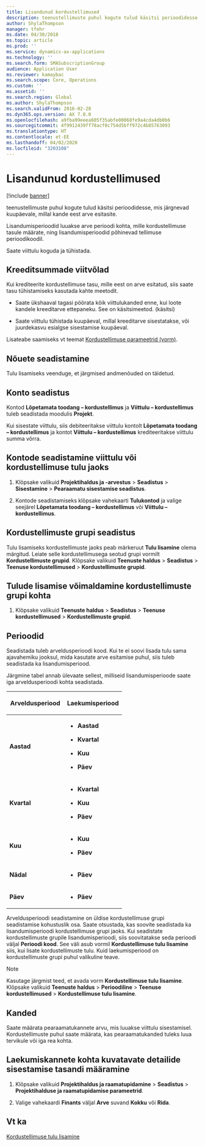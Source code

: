 ```yaml
---
title: Lisandunud kordustellimused
description: teenustellimuste puhul kogute tulud käsitsi perioodidesse, mis järgnevad kuupäevale, millal kande eest arve esitasite.
author: ShylaThompson
manager: tfehr
ms.date: 04/30/2018
ms.topic: article
ms.prod: ''
ms.service: dynamics-ax-applications
ms.technology: ''
ms.search.form: SMASubscriptionGroup
audience: Application User
ms.reviewer: kamaybac
ms.search.scope: Core, Operations
ms.custom: ''
ms.assetid: ''
ms.search.region: Global
ms.author: ShylaThompson
ms.search.validFrom: 2016-02-28
ms.dyn365.ops.version: AX 7.0.0
ms.openlocfilehash: a9fba99eeea605f35abfe00068fe9a4cda4db0b6
ms.sourcegitcommit: 4f9912439ff78acf0c754d5bff972c4b85763093
ms.translationtype: HT
ms.contentlocale: et-EE
ms.lasthandoff: 04/02/2020
ms.locfileid: "3203108"
---
```

# <a name="accruing-subscriptions"></a>Lisandunud kordustellimused 

[!include [banner](../includes/banner.md)]


teenustellimuste puhul kogute tulud käsitsi perioodidesse, mis järgnevad kuupäevale, millal kande eest arve esitasite.

Lisandumisperioodid luuakse arve perioodi kohta, mille kordustellimuse tasule määrate, ning lisandumisperioodid põhinevad tellimuse perioodikoodil.

Saate viittulu koguda ja tühistada.

## <a name="reverse-accruals-of-credit-amounts"></a>Kreeditsummade viitvõlad

Kui krediteerite kordustellimuse tasu, mille eest on arve esitatud, siis saate tasu tühistamiseks kasutada kahte meetodit.

  - Saate ükshaaval tagasi pöörata kõik viittulukanded enne, kui loote kandele kreeditarve ettepaneku. See on käsitsimeetod. (käsitsi)

  - Saate viittulu tühistada kuupäeval, millal kreeditarve sisestatakse, või juurdekasvu esialgse sisestamise kuupäeval.

Lisateabe saamiseks vt teemat [Kordustellimuse parameetrid (vorm)](https://technet.microsoft.com/library/aa619615.aspx).

## <a name="setup-requirements"></a>Nõuete seadistamine

Tulu lisamiseks veenduge, et järgmised andmenõuded on täidetud.

## <a name="account-setup"></a>Konto seadistus

Kontod **Lõpetamata toodang – kordustellimus** ja **Viittulu – kordustellimus** tuleb seadistada moodulis **Projekt**.

Kui sisestate viittulu, siis debiteeritakse viittulu kontolt **Lõpetamata toodang – kordustellimus** ja kontot **Viittulu – kordustellimus** krediteeritakse viittulu summa võrra.

## <a name="set-up-accounts-for-accrual-of-subscription-revenue"></a>Kontode seadistamine viittulu või kordustellimuse tulu jaoks

1.  Klõpsake valikuid **Projektihaldus ja -arvestus** \> **Seadistus** \> **Sisestamine** \> **Pearaamatu sisestamise seadistus**.

2.  Kontode seadistamiseks klõpsake vahekaarti **Tulukontod** ja valige seejärel **Lõpetamata toodang – kordustellimus** või **Viittulu – kordustellimus**.

## <a name="subscription-group-setup"></a>Kordustellimuste grupi seadistus

Tulu lisamiseks kordustellimuste jaoks peab märkeruut **Tulu lisamine** olema märgitud. Leiate selle kordustellimusega seotud grupi vormilt **Kordustellimuste grupid**. Klõpsake valikuid **Teenuste haldus** \> **Seadistus** \> **Teenuse kordustellimused** \> **Kordustellimuste grupid**.

## <a name="enable-revenue-accrual-on-a-subscription-group"></a>Tulude lisamise võimaldamine kordustellimuste grupi kohta

1.  Klõpsake valikuid **Teenuste haldus** \> **Seadistus** \> **Teenuse kordustellimused** \> **Kordustellimuste grupid**.

## <a name="periods"></a>Perioodid

Seadistada tuleb arveldusperioodi kood. Kui te ei soovi lisada tulu sama ajavahemiku jooksul, mida kasutate arve esitamise puhul, siis tuleb seadistada ka lisandumisperiood.

Järgmine tabel annab ülevaate sellest, milliseid lisandumisperioode saate iga arveldusperioodi kohta seadistada.

<table>
<colgroup>
<col style="width: 50%" />
<col style="width: 50%" />
</colgroup>
<thead>
<tr class="header">
<th><p>Arveldusperiood</p></th>
<th><p>Laekumisperiood</p></th>
</tr>
</thead>
<tbody>
<tr class="odd">
<td><p><strong>Aastad</strong></p></td>
<td><ul>
<li><p><strong>Aastad</strong></p></li>
<li><p><strong>Kvartal</strong></p></li>
<li><p><strong>Kuu</strong></p></li>
<li><p><strong>Päev</strong></p></li>
</ul></td>
</tr>
<tr class="even">
<td><p><strong>Kvartal</strong></p></td>
<td><ul>
<li><p><strong>Kvartal</strong></p></li>
<li><p><strong>Kuu</strong></p></li>
<li><p><strong>Päev</strong></p></li>
</ul></td>
</tr>
<tr class="odd">
<td><p><strong>Kuu</strong></p></td>
<td><ul>
<li><p><strong>Kuu</strong></p></li>
<li><p><strong>Päev</strong></p></li>
</ul></td>
</tr>
<tr class="even">
<td><p><strong>Nädal</strong></p></td>
<td><ul>
<li><p><strong>Päev</strong></p></li>
</ul></td>
</tr>
<tr class="odd">
<td><p><strong>Päev</strong></p></td>
<td><ul>
<li><p><strong>Päev</strong></p></li>
</ul></td>
</tr>
</tbody>
</table>

Arveldusperioodi seadistamine on üldise kordustellimuse grupi seadistamise kohustuslik osa. Saate otsustada, kas soovite seadistada ka lisandumisperioodi kordustellimuse grupi jaoks. Kui seadistate kordustellimuste grupile lisandumisperioodi, siis soovitatakse seda perioodi väljal **Perioodi kood**. See väli asub vormil **Kordustellimuse tulu lisamine** siis, kui lisate kordustellimuste tulu. Kuid laekumisperiood on kordustellimuste grupi puhul valikuline teave.


> [!NOTE]
> <P>Kasutage järgmist teed, et avada vorm <STRONG>Kordustellimuse tulu lisamine</STRONG>. Klõpsake valikuid <STRONG>Teenuste haldus</STRONG> &gt; <STRONG>Perioodiline</STRONG> &gt; <STRONG>Teenuse kordustellimused</STRONG> &gt; <STRONG>Kordustellimuse tulu lisamine</STRONG>.</P>


## <a name="transactions"></a>Kanded

Saate määrata pearaamatukannete arvu, mis luuakse viittulu sisestamisel. Kordustellimuste puhul saate määrata, kas pearaamatukanded tuleks luua tervikule või iga rea kohta.

## <a name="specify-the-level-of-posting-details-to-display-for-accrued-transactions"></a>Laekumiskannete kohta kuvatavate detailide sisestamise tasandi määramine

1.  Klõpsake valikuid **Projektihaldus ja raamatupidamine** \> **Seadistus** \> **Projektihalduse ja raamatupidamise parameetrid**.

2.  Valige vahekaardi **Finants** väljal **Arve** suvand **Kokku** või **Rida**.


## <a name="see-also"></a>Vt ka

[Kordustellimuse tulu lisamine](accrue-subscription-revenue.md)

  


